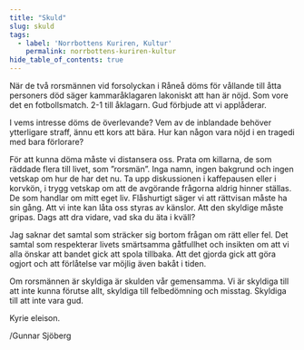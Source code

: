 ```yaml
---
title: "Skuld"
slug: skuld
tags:
  - label: 'Norrbottens Kuriren, Kultur'
    permalink: norrbottens-kuriren-kultur
hide_table_of_contents: true
---
```

När de två rorsmännen vid forsolyckan i Råneå döms för vållande till åtta personers död säger kammaråklagaren lakoniskt att han är nöjd. Som vore det en fotbollsmatch. 2-1 till åklagarn. Gud förbjude att vi applåderar. 

<!--truncate-->

I vems intresse döms de överlevande? Vem av de inblandade behöver ytterligare straff, ännu ett kors att bära. Hur kan någon vara nöjd i en tragedi med bara förlorare? 

För att kunna döma måste vi distansera oss. Prata om killarna, de som räddade flera till livet, som ”rorsmän”. Inga namn, ingen bakgrund och ingen vetskap om hur de har det nu. Ta upp diskussionen i kaffepausen eller i korvkön, i trygg vetskap om att de avgörande frågorna aldrig hinner ställas. De som handlar om mitt eget liv. Flåshurtigt säger vi att rättvisan måste ha sin gång. Att vi inte kan låta oss styras av känslor. Att den skyldige måste gripas. Dags att dra vidare, vad ska du äta i kväll?

Jag saknar det samtal som sträcker sig bortom frågan om rätt eller fel. Det samtal som respekterar livets smärtsamma gåtfullhet och insikten om att vi alla önskar att bandet gick att spola tillbaka. Att det gjorda gick att göra ogjort och att förlåtelse var möjlig även bakåt i tiden.

Om rorsmännen är skyldiga är skulden vår gemensamma. Vi är skyldiga till att inte kunna förutse allt, skyldiga till felbedömning och misstag. Skyldiga till att inte vara gud.

Kyrie eleison.

/Gunnar Sjöberg
